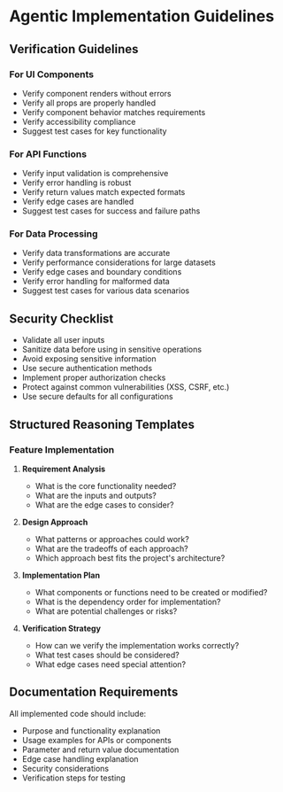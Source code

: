 # Agentic Implementation Guidelines

## Verification Guidelines

### For UI Components
- Verify component renders without errors
- Verify all props are properly handled
- Verify component behavior matches requirements
- Verify accessibility compliance
- Suggest test cases for key functionality

### For API Functions
- Verify input validation is comprehensive
- Verify error handling is robust
- Verify return values match expected formats
- Verify edge cases are handled
- Suggest test cases for success and failure paths

### For Data Processing
- Verify data transformations are accurate
- Verify performance considerations for large datasets
- Verify edge cases and boundary conditions
- Verify error handling for malformed data
- Suggest test cases for various data scenarios

## Security Checklist

- Validate all user inputs
- Sanitize data before using in sensitive operations
- Avoid exposing sensitive information
- Use secure authentication methods
- Implement proper authorization checks
- Protect against common vulnerabilities (XSS, CSRF, etc.)
- Use secure defaults for all configurations

## Structured Reasoning Templates

### Feature Implementation
1. **Requirement Analysis**
   - What is the core functionality needed?
   - What are the inputs and outputs?
   - What are the edge cases to consider?

2. **Design Approach**
   - What patterns or approaches could work?
   - What are the tradeoffs of each approach?
   - Which approach best fits the project's architecture?

3. **Implementation Plan**
   - What components or functions need to be created or modified?
   - What is the dependency order for implementation?
   - What are potential challenges or risks?

4. **Verification Strategy**
   - How can we verify the implementation works correctly?
   - What test cases should be considered?
   - What edge cases need special attention?

## Documentation Requirements

All implemented code should include:
- Purpose and functionality explanation
- Usage examples for APIs or components
- Parameter and return value documentation
- Edge case handling explanation
- Security considerations
- Verification steps for testing